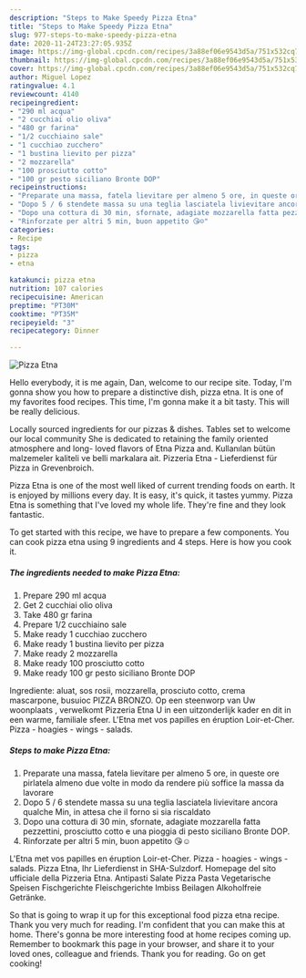 ```yaml
---
description: "Steps to Make Speedy Pizza Etna"
title: "Steps to Make Speedy Pizza Etna"
slug: 977-steps-to-make-speedy-pizza-etna
date: 2020-11-24T23:27:05.935Z
image: https://img-global.cpcdn.com/recipes/3a88ef06e9543d5a/751x532cq70/pizza-etna-recipe-main-photo.jpg
thumbnail: https://img-global.cpcdn.com/recipes/3a88ef06e9543d5a/751x532cq70/pizza-etna-recipe-main-photo.jpg
cover: https://img-global.cpcdn.com/recipes/3a88ef06e9543d5a/751x532cq70/pizza-etna-recipe-main-photo.jpg
author: Miguel Lopez
ratingvalue: 4.1
reviewcount: 4140
recipeingredient:
- "290 ml acqua"
- "2 cucchiai olio oliva"
- "480 gr farina"
- "1/2 cucchiaino sale"
- "1 cucchiao zucchero"
- "1 bustina lievito per pizza"
- "2 mozzarella"
- "100 prosciutto cotto"
- "100 gr pesto siciliano Bronte DOP"
recipeinstructions:
- "Preparate una massa, fatela lievitare per almeno 5 ore, in queste ore pirlatela almeno due volte in modo da rendere più soffice la massa da lavorare"
- "Dopo 5 / 6 stendete massa su una teglia lasciatela livievitare ancora qualche Min, in attesa che il forno si sia riscaldato"
- "Dopo una cottura di 30 min, sfornate, adagiate mozzarella fatta pezzettini, prosciutto cotto e una pioggia di pesto siciliano Bronte DOP."
- "Rinforzate per altri 5 min, buon appetito 😘☺️"
categories:
- Recipe
tags:
- pizza
- etna

katakunci: pizza etna 
nutrition: 107 calories
recipecuisine: American
preptime: "PT30M"
cooktime: "PT35M"
recipeyield: "3"
recipecategory: Dinner

---
```



![Pizza Etna](https://img-global.cpcdn.com/recipes/3a88ef06e9543d5a/751x532cq70/pizza-etna-recipe-main-photo.jpg)

Hello everybody, it is me again, Dan, welcome to our recipe site. Today, I'm gonna show you how to prepare a distinctive dish, pizza etna. It is one of my favorites food recipes. This time, I'm gonna make it a bit tasty. This will be really delicious.

Locally sourced ingredients for our pizzas &amp; dishes. Tables set to welcome our local community She is dedicated to retaining the family oriented atmosphere and long- loved flavors of Etna Pizza and. Kullanılan bütün malzemeler kaliteli ve belli markalara ait. Pizzeria Etna - Lieferdienst für Pizza in Grevenbroich.

Pizza Etna is one of the most well liked of current trending foods on earth. It is enjoyed by millions every day. It is easy, it's quick, it tastes yummy. Pizza Etna is something that I've loved my whole life. They're fine and they look fantastic.


To get started with this recipe, we have to prepare a few components. You can cook pizza etna using 9 ingredients and 4 steps. Here is how you cook it.

<!--inarticleads1-->

##### The ingredients needed to make Pizza Etna:

1. Prepare 290 ml acqua
1. Get 2 cucchiai olio oliva
1. Take 480 gr farina
1. Prepare 1/2 cucchiaino sale
1. Make ready 1 cucchiao zucchero
1. Make ready 1 bustina lievito per pizza
1. Make ready 2 mozzarella
1. Make ready 100 prosciutto cotto
1. Make ready 100 gr pesto siciliano Bronte DOP


Ingrediente: aluat, sos rosii, mozzarella, prosciuto cotto, crema mascarpone, busuioc PIZZA BRONZO. Op een steenworp van Uw woonplaats , verwelkomt Pizzeria Etna U in een uitzonderlijk kader en dit in een warme, familiale sfeer. L&#39;Etna met vos papilles en éruption Loir-et-Cher. Pizza - hoagies - wings - salads. 

<!--inarticleads2-->

##### Steps to make Pizza Etna:

1. Preparate una massa, fatela lievitare per almeno 5 ore, in queste ore pirlatela almeno due volte in modo da rendere più soffice la massa da lavorare
1. Dopo 5 / 6 stendete massa su una teglia lasciatela livievitare ancora qualche Min, in attesa che il forno si sia riscaldato
1. Dopo una cottura di 30 min, sfornate, adagiate mozzarella fatta pezzettini, prosciutto cotto e una pioggia di pesto siciliano Bronte DOP.
1. Rinforzate per altri 5 min, buon appetito 😘☺️


L&#39;Etna met vos papilles en éruption Loir-et-Cher. Pizza - hoagies - wings - salads. Pizza Etna, Ihr Lieferdienst in SHA-Sulzdorf. Homepage del sito ufficiale della Pizzeria Etna. Antipasti Salate Pizza Pasta Vegetarische Speisen Fischgerichte Fleischgerichte Imbiss Beilagen Alkoholfreie Getränke. 

So that is going to wrap it up for this exceptional food pizza etna recipe. Thank you very much for reading. I'm confident that you can make this at home. There's gonna be more interesting food at home recipes coming up. Remember to bookmark this page in your browser, and share it to your loved ones, colleague and friends. Thank you for reading. Go on get cooking!
